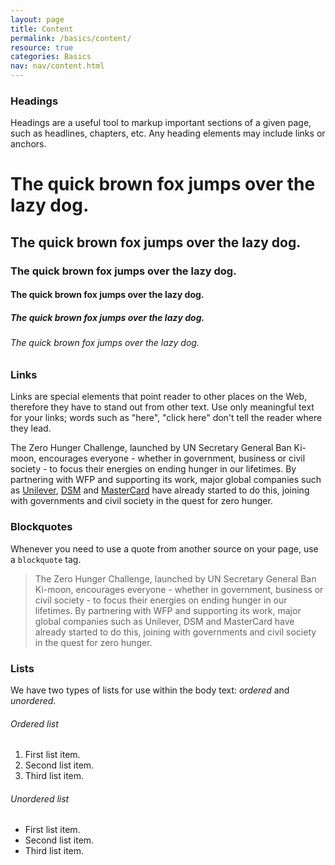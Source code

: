 ```yaml
---
layout: page
title: Content
permalink: /basics/content/
resource: true
categories: Basics
nav: nav/content.html
---
```


### Headings
Headings are a useful tool to markup important sections of a given page, such as headlines, chapters, etc. Any heading elements may include links or anchors.

<div class="type-sizes headings">
  <h1 class="example">The quick brown fox jumps over the lazy dog.</h1>
  <h2 class="example">The quick brown fox jumps over the lazy dog.</h2>
  <h3 class="example">The quick brown fox jumps over the lazy dog.</h3>
  <h4 class="example">The quick brown fox jumps over the lazy dog.</h4>
  <h5 class="example">The quick brown fox jumps over the lazy dog.</h5>
  <h6 class="example">The quick brown fox jumps over the lazy dog.</h6>
</div>

### Links
Links are special elements that point reader to other places on the Web, therefore they have to stand out from other text. Use only meaningful text for your links; words such as "here", "click here" don't tell the reader where they lead.

<div class="preview paragraph">
  <p>The Zero Hunger Challenge, launched by UN Secretary General Ban Ki-moon, encourages everyone - whether in government, business or civil society - to focus their energies on ending hunger in our lifetimes. By partnering with WFP and supporting its work, major global companies such as <a href="https://www.wfp.org/how-to-help/companies/partner/unilever">Unilever</a>, <a href="https://www.wfp.org/partners/private-sector/meet-our-partners/dsm">DSM</a> and <a href="https://www.wfp.org/about/partners/companies/meet-our-partners/mastercard">MasterCard</a> have already started to do this, joining with <a href="https://www.wfp.org/partners/governments"></a>governments</a> and civil society in the quest for zero hunger.</p>
</div>

### Blockquotes
Whenever you need to use a quote from another source on your page, use a `blockquote` tag.

<div class="preview paragraph">
  <blockquote>The Zero Hunger Challenge, launched by UN Secretary General Ban Ki-moon, encourages everyone - whether in government, business or civil society - to focus their energies on ending hunger in our lifetimes. By partnering with WFP and supporting its work, major global companies such as Unilever, DSM and MasterCard have already started to do this, joining with governments and civil society in the quest for zero hunger.</blockquote>
</div>

### Lists
We have two types of lists for use within the body text: _ordered_ and _unordered_.

###### Ordered list
<div class="preview paragraph">
  <ol>
    <li>First list item.</li>
    <li>Second list item.</li>
    <li>Third list item.</li>
  </ol>
</div>

###### Unordered list
<div class="preview paragraph">
  <ul>
    <li>First list item.</li>
    <li>Second list item.</li>
    <li>Third list item.</li>
  </ul>
</div>
